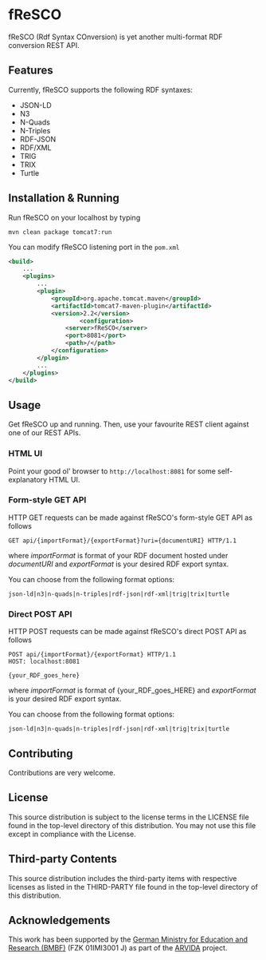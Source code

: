 # fReSCO
fReSCO (Rdf Syntax COnversion) is yet another multi-format RDF conversion REST API.

## Features
Currently, fReSCO supports the following RDF syntaxes:
* JSON-LD
* N3
* N-Quads
* N-Triples
* RDF-JSON
* RDF/XML
* TRIG
* TRIX
* Turtle
	
## Installation & Running
Run fReSCO on your localhost by typing
```
mvn clean package tomcat7:run
```

You can modify fReSCO listening port in the `pom.xml`
```xml
<build>
	...
	<plugins>
		...
		<plugin>
			<groupId>org.apache.tomcat.maven</groupId>
			<artifactId>tomcat7-maven-plugin</artifactId>
			<version>2.2</version>  	
            		<configuration>
				<server>fReSCO</server>
				<port>8081</port>
				<path>/</path>
			</configuration>
		</plugin>
		...
	</plugins>
</build>
```

## Usage
Get fReSCO up and running. Then, use your favourite REST client against one of our REST APIs.

### HTML UI
Point your good ol' browser to `http://localhost:8081` for some self-explanatory HTML UI.

### Form-style GET API
HTTP GET requests can be made against fReSCO's form-style GET API as follows
```
GET api/{importFormat}/{exportFormat}?uri={documentURI} HTTP/1.1
```
where _importFormat_ is format of your RDF document hosted under _documentURI_ and _exportFormat_ is your desired RDF export syntax.

You can choose from the following format options:
```
json-ld|n3|n-quads|n-triples|rdf-json|rdf-xml|trig|trix|turtle
```

### Direct POST API
HTTP POST requests can be made against fReSCO's direct POST API as follows
```
POST api/{importFormat}/{exportFormat} HTTP/1.1
HOST: localhost:8081

{your_RDF_goes_here}
```
where _importFormat_ is format of {your_RDF_goes_HERE} and _exportFormat_ is your desired RDF export syntax.

You can choose from the following format options:
```
json-ld|n3|n-quads|n-triples|rdf-json|rdf-xml|trig|trix|turtle
```

## Contributing
Contributions are very welcome.

## License
This source distribution is subject to the license terms in the LICENSE file found in the top-level directory of this distribution.
You may not use this file except in compliance with the License.

## Third-party Contents
This source distribution includes the third-party items with respective licenses as listed in the THIRD-PARTY file found in the top-level directory of this distribution.

## Acknowledgements
This work has been supported by the [German Ministry for Education and Research (BMBF)](http://www.bmbf.de/en/index.html) (FZK 01IMI3001 J) as part of the [ARVIDA](http://www.arvida.de/) project.
